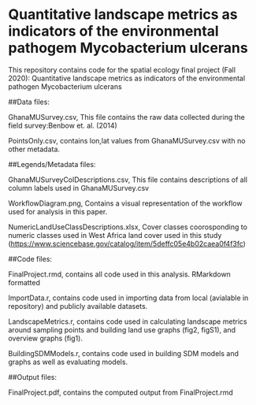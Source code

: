 # Quantitative landscape metrics as indicators of the environmental pathogem Mycobacterium ulcerans
This repository contains code for the spatial ecology final project (Fall 2020): Quantitative landscape metrics as indicators of the environmental pathogen Mycobacterium ulcerans

##Data files:

GhanaMUSurvey.csv, This file contains the raw data collected during the field survey:Benbow et. al. (2014)

PointsOnly.csv, contains lon,lat values from GhanaMUSurvey.csv with no other metadata.

##Legends/Metadata files:

GhanaMUSurveyColDescriptions.csv, This file contains descriptions of all column labels used in GhanaMUSurvey.csv

WorkflowDiagram.png, Contains a visual representation of the workflow used for analysis in this paper.

NumericLandUseClassDescriptions.xlsx, Cover classes coorosponding to numeric classes used in West Africa land cover used in this study (https://www.sciencebase.gov/catalog/item/5deffc05e4b02caea0f4f3fc)

##Code files:

FinalProject.rmd, contains all code used in this analysis. RMarkdown formatted

ImportData.r, contains code used in importing data from local (avialable in repository) and publicly available datasets.

LandscapeMetrics.r, contains code used in calculating landscape metrics around sampling points and building land use graphs (fig2, figS1), and overview graphs (fig1).

BuildingSDMModels.r, contains code used in building SDM models and graphs as well as evaluating models.

##Output files:

FinalProject.pdf, contains the computed output from FinalProject.rmd
